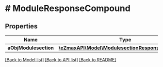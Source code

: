 # # ModuleResponseCompound

## Properties

Name | Type | Description | Notes
------------ | ------------- | ------------- | -------------
**aObjModulesection** | [**\eZmaxAPI\Model\ModulesectionResponseCompound[]**](ModulesectionResponseCompound.md) |  | [optional]

[[Back to Model list]](../../README.md#models) [[Back to API list]](../../README.md#endpoints) [[Back to README]](../../README.md)
